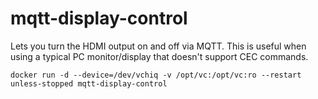 # mqtt-display-control

Lets you turn the HDMI output on and off via MQTT. This is useful when using a typical PC monitor/display that doesn't support CEC commands.


`docker run -d --device=/dev/vchiq -v /opt/vc:/opt/vc:ro --restart unless-stopped mqtt-display-control`
